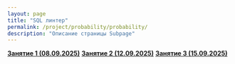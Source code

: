 ```yaml
---
layout: page
title: "SQL линтер"
permalink: /project/probability/probability/
description: "Описание страницы Subpage"
---
```


**<a href="https://disk.yandex.ru/d/GztepiWiSsZDTQ">Занятие 1 (08.09.2025)</a>**
**<a href="https://disk.yandex.ru/d/VoGwTcjon12dWg">Занятие 2 (12.09.2025)</a>**
**<a href="https://disk.yandex.ru/d/HSzUHScWr8P6tg">Занятие 3 (15.09.2025)</a>**


